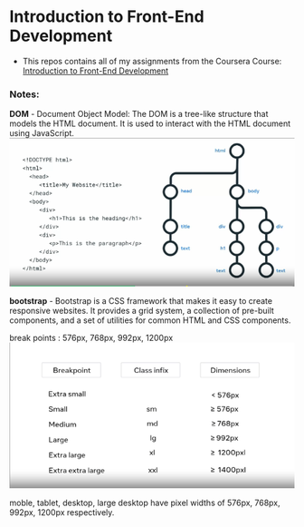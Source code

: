 # Introduction to Front-End Development

- This repos contains all of my assignments from the Coursera Course: [Introduction to Front-End Development](https://www.coursera.org/learn/introduction-to-front-end-development?specialization=meta-front-end-developer)

### Notes:
__DOM__ - Document Object Model: The DOM is a tree-like structure that models the HTML document. It is used to interact with the HTML document using JavaScript.
<img src="./Assets/DOM.png">


__bootstrap__ - Bootstrap is a CSS framework that makes it easy to create responsive websites. It provides a grid system, a collection of pre-built components, and a set of utilities for common HTML and CSS components.

break points : 576px, 768px, 992px, 1200px
<img src="./Assets/boostrap-breakpoints.png">

moble, tablet, desktop, large desktop have pixel widths of 576px, 768px, 992px, 1200px respectively.